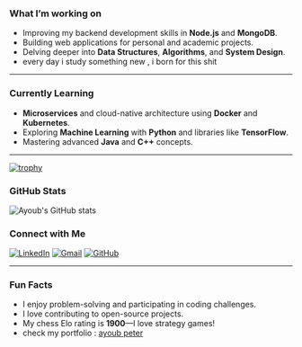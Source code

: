 ###  What I’m working on

-  Improving my backend development skills in **Node.js** and **MongoDB**.
-  Building web applications for personal and academic projects.
-  Delving deeper into **Data Structures**, **Algorithms**, and **System Design**.
-  every day i study something new , i born for this shit

---

###  Currently Learning

-  **Microservices** and cloud-native architecture using **Docker** and **Kubernetes**.
-  Exploring **Machine Learning** with **Python** and libraries like **TensorFlow**.
-  Mastering advanced **Java** and **C++** concepts.

---

[![trophy](https://github-profile-trophy.vercel.app/?username=ryo-ma)](https://github.com/ryo-ma/github-profile-trophy)


### GitHub Stats

![Ayoub's GitHub stats](https://github-readme-stats.vercel.app/api?username=AY0UBYOUSFI&show_icons=true&theme=github_dark&hide=stars,issues&custom_title=GitHub%20Stats&hide_border=true&include_all_commits=true&count_private=true)




###  Connect with Me

[![LinkedIn](https://img.shields.io/badge/LinkedIn-0077B5?style=flat-square&logo=linkedin&logoColor=white)]([https://www.linkedin.com/in/yourprofile](https://www.linkedin.com/in/yousfi-ayoub-a88a80300/))
[![Gmail](https://img.shields.io/badge/-Gmail-D14836?style=flat-square&logo=gmail&logoColor=white)](mailto:ayoubyousfi350@gmail.com)
[![GitHub](https://img.shields.io/badge/-GitHub-181717?style=flat-square&logo=github)](https://github.com/AYOUBYOUSFI)

---


###  Fun Facts

-  I enjoy problem-solving and participating in coding challenges.
-  I love contributing to open-source projects.
-  My chess Elo rating is **1900**—I love strategy games!
-  check my portfolio : <a href="https://ay0ubyousfi.github.io/">ayoub peter</a>
